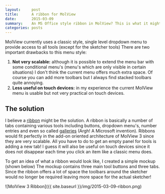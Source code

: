 ```yaml
---
layout:     post
title:      A ribbon for MolView
date:       2015-03-09
summary:    An MS Office style ribbon in MolView? This is what it might look like!
categories: posts
---
```


MolView currently uses a classic style, single level dropdown menu to provide
access to all tools (except for the sketcher tools)
There are two important drawbacks to this menu style:

1. **Not very scalable:** although it is possible to extend the menu bar with
  some conditional menu's (menu's which are only visible in certain situations)
  I don't think the current menu offers much extra space. Of course you can add
  more toolbars but I always find stacked toolbars quite annoying.
2. **Less useful on touch devices:** in my experience the current MolView menu
  is usable but not very practical on touch devices.

The solution
------------
I believe a [ribbon](http://en.wikipedia.org/wiki/Ribbon_(computing)) might be
the solution. A ribbon is basically a number of tabs containing various tools
including buttons, dropdown menu's, number entries and even so called
[galleries](https://msdn.microsoft.com/en-us/library/windows/desktop/dd940501%28v=vs.85%29.aspx)
(Argh! A Microsoft invention).
Ribbons would fit perfectly in the add-on oriented architecture of MolView 3
since they are very scalable. All you have to do to get an empty panel for tools
is adding a new tab! I guess it will also be useful on touch devices since it
does not disappear each time you click an item like a classic menu does.

To get an idea of what a ribbon would look like, I created a simple mockup
(shown below) The mockup contains three main tool buttons and three tabs. Since
the ribbon offers a lot of space the toolbars around the sketcher would no
longer be required leaving more space for the actual sketcher!

![MolView 3 Ribbon]({{ site.baseurl }}/img/2015-03-09-ribbon.png)
